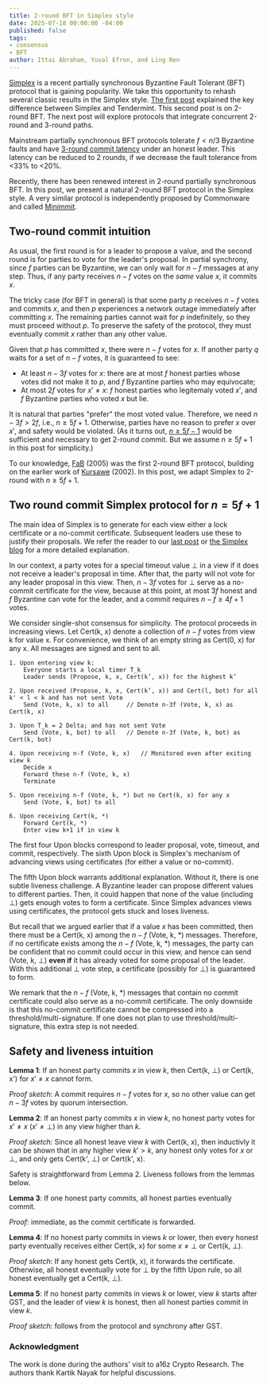 ```yaml
---
title: 2-round BFT in Simplex style
date: 2025-07-18 00:00:00 -04:00
published: false
tags:
- consensus
- BFT
author: Ittai Abraham, Yuval Efron, and Ling Ren
---
```


[Simplex](https://simplex.blog/) is a recent partially synchronous Byzantine Fault Tolerant (BFT) protocol that is gaining popularity. We take this opportunity to rehash several classic results in the Simplex style. [The first post](https://decentralizedthoughts.github.io/2025-06-18-simplex/) explained the key difference between Simplex and Tendermint. This second post is on 2-round BFT. The next post will explore protocols that integrate concurrent 2-round and 3-round paths. 

Mainstream partially synchronous BFT protocols tolerate $f<n/3$ Byzantine faults and have [3-round commit latency](https://decentralizedthoughts.github.io/2021-02-28-good-case-latency-of-byzantine-broadcast-a-complete-categorization/) under an honest leader. This latency can be reduced to 2 rounds, if we decrease the fault tolerance from <33% to <20%. 

Recently, there has been renewed interest in 2-round partially synchronous BFT. In this post, we present a natural 2-round BFT protocol in the Simplex style. A very similar protocol is independently proposed by Commonware and called [Minimmit](https://commonware.xyz/blogs/minimmit.html). 

## Two-round commit intuition

As usual, the first round is for a leader to propose a value, and the second round is for parties to vote for the leader's proposal. In partial synchrony, since $f$ parties can be Byzantine, we can only wait for $n-f$ messages at any step. Thus, if any party receives $n-f$ votes on the *same* value $x$, it commits $x$. 

The tricky case (for BFT in general) is that some party $p$ receives $n-f$ votes and commits $x$, and then $p$ experiences a network outage immediately after committing $x$. The remaining parties cannot wait for $p$ indefinitely, so they must proceed without $p$. To preserve the safety of the protocol, they must eventually commit $x$ rather than any other value. 

Given that $p$ has committed $x$, there were $n-f$ votes for $x$. If another party $q$ waits for a set of $n-f$ votes, it is guaranteed to see: 
* At least $n-3f$ votes for $x$: there are at most $f$ honest parties whose votes did not make it to $p$, and $f$ Byzantine parties who may equivocate; 
* At most $2f$ votes for $x'\neq x$: $f$ honest parties who legitemaly voted $x'$, and $f$ Byzantine parties who voted $x$ but lie. 

It is natural that parties "prefer" the most voted value. Therefore, we need $n-3f>2f$, i.e., $n \geq 5f+1$. Otherwise, parties have no reason to prefer $x$ over $x'$, and safety would be violated. (As it turns out, [$n \geq 5f-1$](https://decentralizedthoughts.github.io/2021-03-03-2-round-bft-smr-with-n-equals-4-f-equals-1/) would be sufficient and necessary to get 2-round commit. But we assume $n \geq 5f+1$ in this post for simplicity.) 

To our knowledge, [FaB](https://ieeexplore.ieee.org/document/1467815) (2005) was the first 2-round BFT protocol, building on the earlier work of [Kursawe](https://ieeexplore.ieee.org/abstract/document/1180196) (2002). In this post, we adapt Simplex to 2-round with $n\ge 5f+1$. 


## Two round commit Simplex protocol for $n=5f+1$

The main idea of Simplex is to generate for each view either a lock certificate or a no-commit certificate. Subsequent leaders use these to justify their proposals. We refer the reader to our [last post](https://decentralizedthoughts.github.io/2025-06-18-simplex/) or [the Simplex blog](https://simplex.blog/) for a more detailed explanation. 

In our context, a party votes for a special timeout value $\bot$ in a view if it does not receive a leader's proposal in time. After that, the party will not vote for any leader proposal in this view. Then, $n-3f$ votes for $\bot$ serve as a no-commit certificate for the view, because at this point, at most $3f$ honest and $f$ Byzantine can vote for the leader, and a commit requires $n-f \geq 4f+1$ votes. 

We consider single-shot consensus for simplicity. The protocol proceeds in increasing views. Let Cert(k, x) denote a collection of $n-f$ votes from view k for value x. For convenience, we think of an empty string as Cert(0, x) for any x. All messages are signed and sent to all. 


```
1. Upon entering view k: 
    Everyone starts a local timer T_k 
    Leader sends (Propose, k, x, Cert(k’, x)) for the highest k’ 
    
2. Upon received (Propose, k, x, Cert(k’, x)) and Cert(l, bot) for all k' < l < k and has not sent Vote 
    Send (Vote, k, x) to all     // Denote n-3f (Vote, k, x) as Cert(k, x)  

3. Upon T_k = 2 Delta; and has not sent Vote
    Send (Vote, k, bot) to all   // Denote n-3f (Vote, k, bot) as Cert(k, bot) 

4. Upon receiving n-f (Vote, k, x)   // Monitored even after exiting view k
    Decide x 
    Forward these n-f (Vote, k, x)
    Terminate 

5. Upon receiving n-f (Vote, k, *) but no Cert(k, x) for any x 
    Send (Vote, k, bot) to all

6. Upon receiving Cert(k, *) 
    Forward Cert(k, *) 
    Enter view k+1 if in view k   
```


The first four Upon blocks correspond to leader proposal, vote, timeout, and commit, respectively. The sixth Upon block is Simplex's mechanism of advancing views using certificates (for either a value or no-commit).

The fifth Upon block warrants additional explanation. Without it, there is one subtle liveness challenge. A Byzantine leader can propose different values to different parties. Then, it could happen that none of the value (including $\bot$) gets enough votes to form a certificate. Since Simplex advances views using certificates, the protocol gets stuck and loses liveness. 

But recall that we argued earlier that if a value $x$ has been committed, then there must be a Cert(k, x) among the $n-f$ (Vote, k, \*) messages. Therefore, if no certificate exists among the $n-f$ (Vote, k, \*) messages, the party can be confident that no commit could occur in this view, and hence can send (Vote, k, $\bot$) **even if** it has already voted for some proposal of the leader. With this additional $\bot$ vote step, a certificate (possibly for $\bot$) is guaranteed to form. 

We remark that the $n-f$ (Vote, k, \*) messages that contain no commit certificate could also serve as a no-commit certificate. The only downside is that this no-commit certificate cannot be compressed into a threshold/multi-signature. If one does not plan to use threshold/multi-signature, this extra step is not needed.

## Safety and liveness intuition


**Lemma 1**: If an honest party commits $x$ in view $k$, then Cert(k, $\bot$) or Cert(k, x') for $x' \neq  x$ cannot form. 

*Proof sketch*: A commit requires $n-f$ votes for $x$, so no other value can get $n-3f$ votes by quorum intersection. 

**Lemma 2**: If an honest party commits $x$ in view $k$, no honest party votes for $x' \neq x$ ($x' \neq \bot$) in any view higher than $k$.

*Proof sketch*: Since all honest leave view $k$ with Cert(k, x), then inductivly it can be shown that in any higher view $k'>k$, any honest only votes for $x$ or $\bot$, and only gets Cert(k', $\bot$) or Cert(k', x). 

Safety is straightforward from Lemma 2. Liveness follows from the lemmas below. 

**Lemma 3**: If one honest party commits, all honest parties eventually commit.

*Proof*: immediate, as the commit certificate is forwarded.

**Lemma 4**: If no honest party commits in views $k$ or lower, then every honest party eventually receives either Cert(k, x) for some $x \neq \bot$ or Cert(k, $\bot$). 

*Proof sketch*: If any honest gets Cert(k, x), it forwards the certificate. Otherwise, all honest eventually vote for $\bot$ by the fifth Upon rule, so all honest eventually get a Cert(k, $\bot$). 

**Lemma 5**: If no honest party commits in views $k$ or lower, view $k$ starts after GST, and the leader of view $k$ is honest, then all honest parties commit in view $k$.

*Proof sketch*: follows from the protocol and synchrony after GST. 

### Acknowledgment
The work is done during the authors' visit to a16z Crypto Research. The authors thank Kartik Nayak for helpful discussions. 
